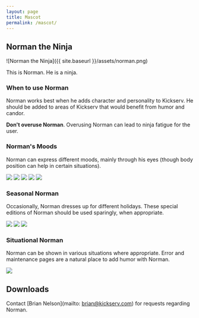 ```yaml
---
layout: page
title: Mascot
permalink: /mascot/
---
```


## Norman the Ninja

![Norman the Ninja]({{ site.baseurl }}/assets/norman.png)

This is Norman. He is a ninja.

### When to use Norman

Norman works best when he adds character and personality to Kickserv. He should be
added to areas of Kickserv that would benefit from humor and candor.

**Don't overuse Norman**. Overusing Norman can lead to ninja fatigue for the user.

### Norman's Moods

Norman can express different moods, mainly through his eyes (though body position
can help in certain situations).

<img class="w150" src="{{ site.baseurl }}/assets/norman-static.png" />
<img class="w150" src="{{ site.baseurl }}/assets/norman-confused.png" />
<img class="w150" src="{{ site.baseurl }}/assets/norman-angry.png" />
<img class="w150" src="{{ site.baseurl }}/assets/norman-sad.png" />
<img class="w150" src="{{ site.baseurl }}/assets/norman-happy.png" />

### Seasonal Norman

Occasionally, Norman dresses up for different holidays. These special editions of
Norman should be used sparingly, when appropriate.

<img class="w150" src="{{ site.baseurl }}/assets/norman-pumpkin.png" />
<img class="w150" src="{{ site.baseurl }}/assets/norman-pilgrim.png" />
<img class="w150" src="{{ site.baseurl }}/assets/norman-clause.png" />

### Situational Norman

Norman can be shown in various situations where appropriate. Error and maintenance
pages are a natural place to add humor with Norman.

<img class="w150" src="{{ site.baseurl }}/assets/norman-fixit.png" />

## Downloads

Contact [Brian Nelson](mailto: brian@kickserv.com) for requests regarding Norman.
